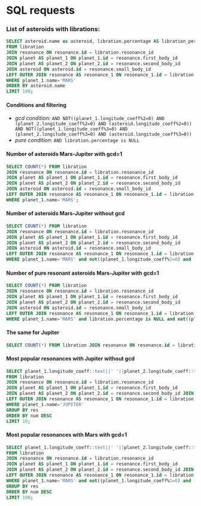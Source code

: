 # SQL requests

### List of asteroids with librations:

```sql
SELECT asteroid.name as asteroid, libration.percentage AS libration_percentage, planet_1.name as planet1, planet_2.name as planet2, planet_1.longitude_coeff as mm, planet_2.longitude_coeff as ms, asteroid.longitude_coeff as m, planet_1.perihelion_longitude_coeff as lm, planet_2.perihelion_longitude_coeff as ls, asteroid.perihelion_longitude_coeff as l
FROM libration 
JOIN resonance ON resonance.id = libration.resonance_id 
JOIN planet AS planet_1 ON planet_1.id = resonance.first_body_id 
JOIN planet AS planet_2 ON planet_2.id = resonance.second_body_id 
JOIN asteroid ON asteroid.id = resonance.small_body_id 
LEFT OUTER JOIN resonance AS resonance_1 ON resonance_1.id = libration.resonance_id 
WHERE planet_1.name='MARS' 
ORDER BY asteroid.name 
LIMIT 100;
```

#### Conditions and filtering

* *gcd condition*: `AND NOT((planet_1.longitude_coeff%2=0) AND (planet_2.longitude_coeff%2=0) AND (asteroid.longitude_coeff%2=0)) AND NOT((planet_1.longitude_coeff%3=0) AND (planet_2.longitude_coeff%3=0) AND (asteroid.longitude_coeff%3=0))`
* *pure condition*: `AND libration.percentage is NULL`

#### Number of asteroids Mars-Jupiter with gcd=1
```sql
SELECT COUNT(*) FROM libration 
JOIN resonance ON resonance.id = libration.resonance_id 
JOIN planet AS planet_1 ON planet_1.id = resonance.first_body_id 
JOIN planet AS planet_2 ON planet_2.id = resonance.second_body_id 
JOIN asteroid ON asteroid.id = resonance.small_body_id 
LEFT OUTER JOIN resonance AS resonance_1 ON resonance_1.id = libration.resonance_id 
WHERE planet_1.name='MARS';
```

#### Number of asteroids Mars-Jupiter without gcd

```sql 
SELECT COUNT(*) FROM libration 
JOIN resonance ON resonance.id = libration.resonance_id
JOIN planet AS planet_1 ON planet_1.id = resonance.first_body_id 
JOIN planet AS planet_2 ON planet_2.id = resonance.second_body_id 
JOIN asteroid ON asteroid.id = resonance.small_body_id 
LEFT OUTER JOIN resonance AS resonance_1 ON resonance_1.id = libration.resonance_id 
WHERE planet_1.name='MARS' and not((planet_1.longitude_coeff%2=0) and (planet_2.longitude_coeff%2=0) and (asteroid.longitude_coeff%2=0)) and not((planet_1.longitude_coeff%3=0) and (planet_2.longitude_coeff%3=0) and (asteroid.longitude_coeff%3=0));
```

#### Number of pure resonant asteroids Mars-Jupiter with gcd=1

```sql 
SELECT COUNT(*) FROM libration 
JOIN resonance ON resonance.id = libration.resonance_id
JOIN planet AS planet_1 ON planet_1.id = resonance.first_body_id 
JOIN planet AS planet_2 ON planet_2.id = resonance.second_body_id 
JOIN asteroid ON asteroid.id = resonance.small_body_id 
LEFT OUTER JOIN resonance AS resonance_1 ON resonance_1.id = libration.resonance_id 
WHERE planet_1.name='MARS' and libration.percentage is NULL and not((planet_1.longitude_coeff%2=0) and (planet_2.longitude_coeff%2=0) and (asteroid.longitude_coeff%2=0)) and not((planet_1.longitude_coeff%3=0) and (planet_2.longitude_coeff%3=0) and (asteroid.longitude_coeff%3=0));
```

#### The same for Jupiter

```sql
SELECT COUNT(*) FROM libration JOIN resonance ON resonance.id = libration.resonance_id JOIN planet AS planet_1 ON planet_1.id = resonance.first_body_id JOIN planet AS planet_2 ON planet_2.id = resonance.second_body_id JOIN asteroid ON asteroid.id = resonance.small_body_id LEFT OUTER JOIN resonance AS resonance_1 ON resonance_1.id = libration.resonance_id WHERE planet_1.name='JUPITER';
```

#### Most popular resonances with Jupiter without gcd

```sql 
SELECT planet_1.longitude_coeff::text||' '||planet_2.longitude_coeff::text||' '||asteroid.longitude_coeff::text||' '||planet_1.perihelion_longitude_coeff::text||' '||planet_2.perihelion_longitude_coeff::text||' '||asteroid.perihelion_longitude_coeff::text as res, COUNT(*) as num
FROM libration 
JOIN resonance ON resonance.id = libration.resonance_id 
JOIN planet AS planet_1 ON planet_1.id = resonance.first_body_id 
JOIN planet AS planet_2 ON planet_2.id = resonance.second_body_id JOIN asteroid ON asteroid.id = resonance.small_body_id 
LEFT OUTER JOIN resonance AS resonance_1 ON resonance_1.id = libration.resonance_id 
WHERE planet_1.name='JUPITER'
GROUP BY res
ORDER BY num DESC
LIMIT 10;
```

#### Most popular resonances with Mars with gcd=1

```sql
SELECT planet_1.longitude_coeff::text||' '||planet_2.longitude_coeff::text||' '||asteroid.longitude_coeff::text||' '||planet_1.perihelion_longitude_coeff::text||' '||planet_2.perihelion_longitude_coeff::text||' '||asteroid.perihelion_longitude_coeff::text as res, COUNT(*) as num
FROM libration 
JOIN resonance ON resonance.id = libration.resonance_id 
JOIN planet AS planet_1 ON planet_1.id = resonance.first_body_id 
JOIN planet AS planet_2 ON planet_2.id = resonance.second_body_id JOIN asteroid ON asteroid.id = resonance.small_body_id 
LEFT OUTER JOIN resonance AS resonance_1 ON resonance_1.id = libration.resonance_id 
WHERE planet_1.name='MARS' and not((planet_1.longitude_coeff%2=0) and (planet_2.longitude_coeff%2=0) and (asteroid.longitude_coeff%2=0))
GROUP BY res
ORDER BY num DESC
LIMIT 100;
```